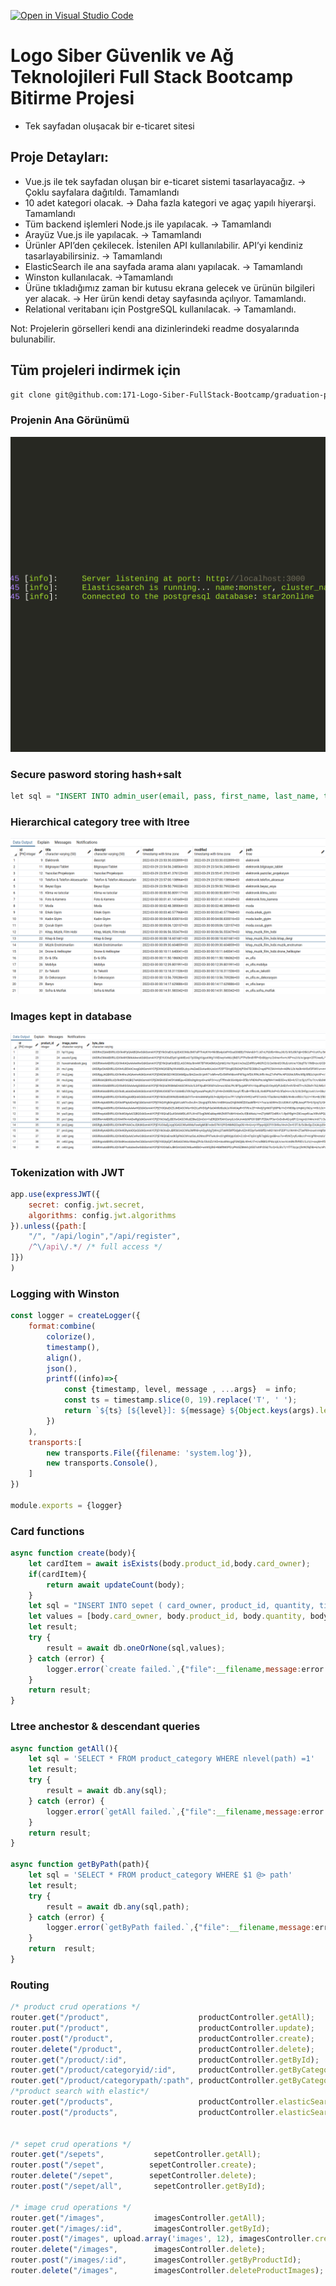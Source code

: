 [![Open in Visual Studio Code](https://classroom.github.com/assets/open-in-vscode-f059dc9a6f8d3a56e377f745f24479a46679e63a5d9fe6f495e02850cd0d8118.svg)](https://classroom.github.com/online_ide?assignment_repo_id=7366148&assignment_repo_type=AssignmentRepo)
# Logo Siber Güvenlik ve Ağ Teknolojileri Full Stack Bootcamp Bitirme Projesi

- Tek sayfadan oluşacak bir e-ticaret sitesi

## Proje Detayları:

- Vue.js ile tek sayfadan oluşan bir e-ticaret sistemi tasarlayacağız. -> Çoklu sayfalara dağıtıldı. Tamamlandı
- 10 adet kategori olacak. -> Daha fazla kategori ve agaç yapılı hiyerarşi. Tamamlandı
- Tüm backend işlemleri Node.js ile yapılacak. -> Tamamlandı
- Arayüz Vue.js ile yapılacak.  -> Tamamlandı
- Ürünler API’den çekilecek. İstenilen API kullanılabilir. API’yi kendiniz tasarlayabilirsiniz. -> Tamamlandı
- ElasticSearch ile ana sayfada arama alanı yapılacak. -> Tamamlandı
- Winston kullanılacak. ->Tamamlandı
- Ürüne tıkladığımız zaman bir kutusu ekrana gelecek ve ürünün bilgileri yer alacak. -> Her ürün kendi detay sayfasında açılıyor. Tamamlandı.
- Relational veritabanı için PostgreSQL kullanılacak. -> Tamamlandı.





Not: Projelerin görselleri kendi ana dizinlerindeki readme dosyalarında bulunabilir.



## Tüm projeleri indirmek için

```tex
git clone git@github.com:171-Logo-Siber-FullStack-Bootcamp/graduation-project-mehmethakan0220.git
```



### Projenin Ana Görünümü

![](./project_images/1.png)





### Secure pasword storing hash+salt

```sql
let sql = "INSERT INTO admin_user(email, pass, first_name, last_name, type_id) VALUES($1, crypt($2, gen_salt('bf', 12)), $3, $4, $5) RETURNING id, email, first_name, last_name";
```



### Hierarchical category tree with ltree

![](./project_images/ltree_category_table.png)



### Images kept in database

![](./project_images/images_table.png)





### Tokenization with JWT

```javascript
app.use(expressJWT({
    secret: config.jwt.secret,
    algorithms: config.jwt.algorithms
}).unless({path:[
    "/", "/api/login","/api/register",
    /^\/api\/.*/ /* full access */
]})
)
```





### Logging with Winston

```javascript
const logger = createLogger({
    format:combine(
        colorize(),
        timestamp(),
        align(),
        json(),
        printf((info)=>{
            const {timestamp, level, message , ...args}  = info;
            const ts = timestamp.slice(0, 19).replace('T', ' ');
            return `${ts} [${level}]: ${message} ${Object.keys(args).length ? "\t\t details:"+JSON.stringify(args, null, 0) : ''}`;
        })
    ),
    transports:[
        new transports.File({filename: 'system.log'}),
        new transports.Console(),
    ]
})

module.exports = {logger}
```



### Card functions

```javascript
async function create(body){
    let cardItem = await isExists(body.product_id,body.card_owner);
    if(cardItem){
        return await updateCount(body);
    }
    let sql = "INSERT INTO sepet ( card_owner, product_id, quantity, title, descript,  price, discount_id  ) VALUES($1, $2, $3, $4, $5, $6, $7) RETURNING *";
    let values = [body.card_owner, body.product_id, body.quantity, body.title, body.descript, body.price, body.discount_id ];
    let result;
    try {
        result = await db.oneOrNone(sql,values);
    } catch (error) {
        logger.error(`create failed.`,{"file":__filename,message:error.message});
    }
    return result;
}
```



### Ltree  anchestor & descendant queries

```javascript
async function getAll(){
    let sql = 'SELECT * FROM product_category WHERE nlevel(path) =1'
    let result;
    try {
        result = await db.any(sql);
    } catch (error) {
        logger.error(`getAll failed.`,{"file":__filename,message:error.message});
    }
    return result;
}

async function getByPath(path){
    let sql = 'SELECT * FROM product_category WHERE $1 @> path'
    let result;
    try {
        result = await db.any(sql,path); 
    } catch (error) {
        logger.error(`getByPath failed.`,{"file":__filename,message:error.message});
    }
    return  result;
}
```





### Routing

```javascript
/* product crud operations */
router.get("/product",                    productController.getAll);
router.put("/product",                    productController.update);
router.post("/product",                   productController.create);
router.delete("/product",                 productController.delete);
router.get("/product/:id",                productController.getById);
router.get("/product/categoryid/:id",     productController.getByCategoryId);
router.get("/product/categorypath/:path", productController.getByCategoryPath);
/*product search with elastic*/
router.get("/products",                   productController.elasticSearchGetAll);
router.post("/products",                  productController.elasticSearch);


/* sepet crud operations */
router.get("/sepets",           sepetController.getAll);
router.post("/sepet",          sepetController.create);
router.delete("/sepet",        sepetController.delete);
router.post("/sepet/all",       sepetController.getById);

/* image crud operations */
router.get("/images",           imagesController.getAll);
router.get("/images/:id",       imagesController.getById);
router.post("/images", upload.array('images', 12), imagesController.create);
router.delete("/images",        imagesController.delete);
router.post("/images/:id",      imagesController.getByProductId);
router.delete("/images",        imagesController.deleteProductImages);
```

